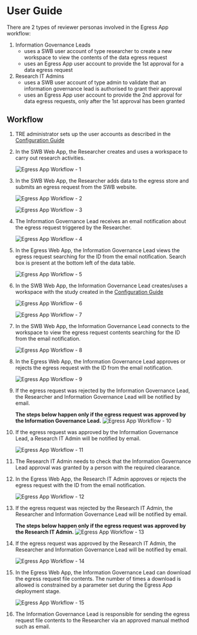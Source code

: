 # User Guide

There are 2 types of reviewer personas involved in the Egress App workflow:

1. Information Governance Leads
    - uses a SWB user account of type researcher to create a new workspace to view the contents of the data egress request
    - uses an Egress App user account to provide the 1st approval for a data egress request
1. Research IT Admins
    - uses a SWB user account of type admin to validate that an information governance lead is authorised to grant their approval
    - uses an Egress App user account to provide the 2nd approval for data egress requests, only after the 1st approval has been granted

## Workflow

1. TRE administrator sets up the user accounts as described in the [Configuration Guide](./ConfigurationGuide.md)

1. In the SWB Web App, the Researcher creates and uses a workspace to carry out research activities.

    ![Egress App Workflow - 1](../../../res/images/secure_egress_app/UserGuide-Workflow-1.png)

1. In the SWB Web App, the Researcher adds data to the egress store and submits an egress request from the SWB website.

    ![Egress App Workflow - 2](../../../res/images/secure_egress_app/UserGuide-Workflow-2.png)

    ![Egress App Workflow - 3](../../../res/images/secure_egress_app/UserGuide-Workflow-3.png)

1. The Information Governance Lead receives an email notification about the egress request triggered by the Researcher.

    ![Egress App Workflow - 4](../../../res/images/secure_egress_app/UserGuide-Workflow-4.png)

1. In the Egress Web App, the Information Governance Lead views the egress request searching for the ID from the email notification. Search box is present at the bottom left of the data table.

    ![Egress App Workflow - 5](../../../res/images/secure_egress_app/UserGuide-Workflow-5.png)

1. In the SWB Web App, the Information Governance Lead creates/uses a workspace with the study created in the [Configuration Guide](./ConfigurationGuide.md)

    ![Egress App Workflow - 6](../../../res/images/secure_egress_app/UserGuide-Workflow-6.png)

    ![Egress App Workflow - 7](../../../res/images/secure_egress_app/UserGuide-Workflow-7.png)

1. In the SWB Web App, the Information Governance Lead connects to the workspace to view the egress request contents searching for the ID from the email notification.

    ![Egress App Workflow - 8](../../../res/images/secure_egress_app/UserGuide-Workflow-8.png)

1. In the Egress Web App, the Information Governance Lead approves or rejects the egress request with the ID from the email notification.

    ![Egress App Workflow - 9](../../../res/images/secure_egress_app/UserGuide-Workflow-9.png)

1. If the egress request was rejected by the Information Governance Lead, the Researcher and Information Governance Lead will be notified by email.

    **The steps below happen only if the egress request was approved by the Information Governance Lead.**
    ![Egress App Workflow - 10](../../../res/images/secure_egress_app/UserGuide-Workflow-10.png)

1. If the egress request was approved by the Information Governance Lead, a Research IT Admin will be notified by email.

    ![Egress App Workflow - 11](../../../res/images/secure_egress_app/UserGuide-Workflow-11.png)

1. The Research IT Admin needs to check that the Information Governance Lead approval was granted by a person with the required clearance.

1. In the Egress Web App, the Research IT Admin approves or rejects the egress request with the ID from the email notification.

    ![Egress App Workflow - 12](../../../res/images/secure_egress_app/UserGuide-Workflow-12.png)

1. If the egress request was rejected by the Research IT Admin, the Researcher and Information Governance Lead will be notified by email.

    **The steps below happen only if the egress request was approved by the Research IT Admin.**
    ![Egress App Workflow - 13](../../../res/images/secure_egress_app/UserGuide-Workflow-13.png)

1. If the egress request was approved by the Research IT Admin, the Researcher and Information Governance Lead will be notified by email.

    ![Egress App Workflow - 14](../../../res/images/secure_egress_app/UserGuide-Workflow-14.png)

1. In the Egress Web App, the Information Governance Lead can download the egress request file contents.
   The number of times a download is allowed is constrained by a parameter set during the Egress App deployment stage.

    ![Egress App Workflow - 15](../../../res/images/secure_egress_app/UserGuide-Workflow-15.png)

1. The Information Governance Lead is responsible for sending the egress request file contents to the Researcher via an approved manual method such as email.
